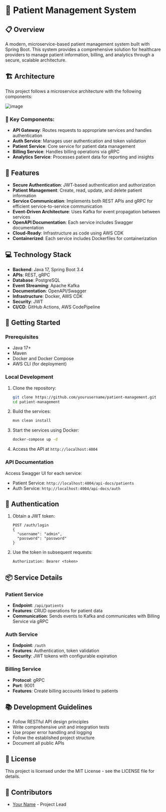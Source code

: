 # 🏥 Patient Management System

## 📋 Overview

A modern, microservice-based patient management system built with Spring Boot. This system provides a comprehensive solution for healthcare providers to manage patient information, billing, and analytics through a secure, scalable architecture.

## 🏗️ Architecture

This project follows a microservice architecture with the following components:

![image](https://github.com/user-attachments/assets/aef17f47-80fd-41c3-bbc4-545c6c1d45b6)


### 🧩 Key Components:

- **API Gateway**: Routes requests to appropriate services and handles authentication
- **Auth Service**: Manages user authentication and token validation
- **Patient Service**: Core service for patient data management
- **Billing Service**: Handles billing operations via gRPC
- **Analytics Service**: Processes patient data for reporting and insights

## 🚀 Features

- **Secure Authentication**: JWT-based authentication and authorization
- **Patient Management**: Create, read, update, and delete patient information
- **Service Communication**: Implements both REST APIs and gRPC for efficient service-to-service communication
- **Event-Driven Architecture**: Uses Kafka for event propagation between services
- **OpenAPI Documentation**: Each service includes Swagger documentation
- **Cloud-Ready**: Infrastructure as code using AWS CDK
- **Containerized**: Each service includes Dockerfiles for containerization

## 💻 Technology Stack

- **Backend**: Java 17, Spring Boot 3.4
- **APIs**: REST, gRPC
- **Database**: PostgreSQL
- **Event Streaming**: Apache Kafka
- **Documentation**: OpenAPI/Swagger
- **Infrastructure**: Docker, AWS CDK
- **Security**: JWT
- **CI/CD**: GitHub Actions, AWS CodePipeline

## 🔧 Getting Started

### Prerequisites

- Java 17+
- Maven
- Docker and Docker Compose
- AWS CLI (for deployment)

### Local Development

1. Clone the repository:

   ```bash
   git clone https://github.com/yourusername/patient-management.git
   cd patient-management
   ```

2. Build the services:

   ```bash
   mvn clean install
   ```

3. Start the services using Docker:

   ```bash
   docker-compose up -d
   ```

4. Access the API at `http://localhost:4004`

### API Documentation

Access Swagger UI for each service:

- Patient Service: `http://localhost:4004/api-docs/patients`
- Auth Service: `http://localhost:4004/api-docs/auth`

## 🔐 Authentication

1. Obtain a JWT token:

   ```
   POST /auth/login
   {
     "username": "admin",
     "password": "password"
   }
   ```

2. Use the token in subsequent requests:
   ```
   Authorization: Bearer <token>
   ```

## 📦 Service Details

### Patient Service

- **Endpoint**: `/api/patients`
- **Features**: CRUD operations for patient data
- **Communication**: Sends events to Kafka and communicates with Billing Service via gRPC

### Auth Service

- **Endpoint**: `/auth`
- **Features**: Authentication, token validation
- **Security**: JWT tokens with configurable expiration

### Billing Service

- **Protocol**: gRPC
- **Port**: 9001
- **Features**: Create billing accounts linked to patients

## 📚 Development Guidelines

- Follow RESTful API design principles
- Write comprehensive unit and integration tests
- Use proper error handling and logging
- Follow the established project structure
- Document all public APIs

## 📝 License

This project is licensed under the MIT License - see the LICENSE file for details.

## 👥 Contributors

- [Your Name](https://github.com/yourusername) - Project Lead
